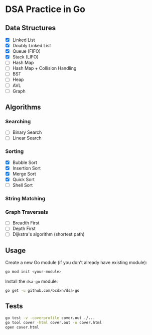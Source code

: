 # DSA Practice in Go

## Data Structures

- [x] Linked List
- [x] Doubly Linked List
- [x] Queue (FIFO)
- [x] Stack (LIFO)
- [ ] Hash Map
- [ ] Hash Map + Collision Handling
- [ ] BST
- [ ] Heap
- [ ] AVL
- [ ] Graph

## Algorithms

### Searching

- [ ] Binary Search
- [ ] Linear Search

### Sorting

- [x] Bubble Sort
- [x] Insertion Sort
- [x] Merge Sort
- [x] Quick Sort
- [ ] Shell Sort

### String Matching

### Graph Traversals

- [ ] Breadth First
- [ ] Depth First
- [ ] Dijkstra's algorithm (shortest path)

## Usage

Create a new Go module (if you don't already have existing module):

```bash
go mod init <your-module>
```

Install the `dsa-go` module:

```bash
go get -u github.com/bcdxn/dsa-go
```

## Tests

```bash
go test -v -coverprofile cover.out ./...
go tool cover -html cover.out -o cover.html
open cover.html
```

